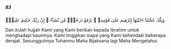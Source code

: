 ##### 83

<span class="ayah">وَتِلْكَ حُجَّتُنَآ ءَاتَيْنَٰهَآ إِبْرَٰهِيمَ عَلَىٰ قَوْمِهِۦ ۚ نَرْفَعُ دَرَجَٰتٍۢ مَّن نَّشَآءُ ۗ إِنَّ رَبَّكَ حَكِيمٌ عَلِيمٌۭ</span>

<span class="ayah_translation">Dan itulah hujjah Kami yang Kami berikan kepada Ibrahim untuk menghadapi kaumnya. Kami tinggikan siapa yang Kami kehendaki beberapa derajat. Sesungguhnya Tuhanmu Maha Bijaksana lagi Maha Mengetahui.</span>
